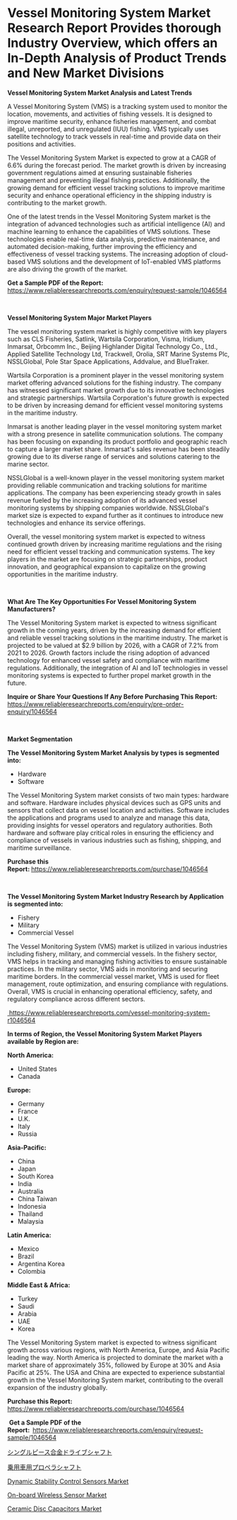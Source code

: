<p><h1>Vessel Monitoring System Market Research Report Provides thorough Industry Overview, which offers an In-Depth Analysis of Product Trends and New Market Divisions</h1></p><p><strong>Vessel Monitoring System Market Analysis and Latest Trends</strong></p>
<p><p>A Vessel Monitoring System (VMS) is a tracking system used to monitor the location, movements, and activities of fishing vessels. It is designed to improve maritime security, enhance fisheries management, and combat illegal, unreported, and unregulated (IUU) fishing. VMS typically uses satellite technology to track vessels in real-time and provide data on their positions and activities.</p><p>The Vessel Monitoring System Market is expected to grow at a CAGR of 6.6% during the forecast period. The market growth is driven by increasing government regulations aimed at ensuring sustainable fisheries management and preventing illegal fishing practices. Additionally, the growing demand for efficient vessel tracking solutions to improve maritime security and enhance operational efficiency in the shipping industry is contributing to the market growth.</p><p>One of the latest trends in the Vessel Monitoring System market is the integration of advanced technologies such as artificial intelligence (AI) and machine learning to enhance the capabilities of VMS solutions. These technologies enable real-time data analysis, predictive maintenance, and automated decision-making, further improving the efficiency and effectiveness of vessel tracking systems. The increasing adoption of cloud-based VMS solutions and the development of IoT-enabled VMS platforms are also driving the growth of the market.</p></p>
<p><strong>Get a Sample PDF of the Report:&nbsp;</strong> <a href="https://www.reliableresearchreports.com/enquiry/request-sample/1046564">https://www.reliableresearchreports.com/enquiry/request-sample/1046564</a></p>
<p>&nbsp;</p>
<p><strong>Vessel Monitoring System Major Market Players</strong></p>
<p><p>The vessel monitoring system market is highly competitive with key players such as CLS Fisheries, Satlink, Wartsila Corporation, Visma, Iridium, Inmarsat, Orbcomm Inc., Beijing Highlander Digital Technology Co., Ltd., Applied Satellite Technology Ltd, Trackwell, Orolia, SRT Marine Systems Plc, NSSLGlobal, Pole Star Space Applications, Addvalue, and BlueTraker.</p><p>Wartsila Corporation is a prominent player in the vessel monitoring system market offering advanced solutions for the fishing industry. The company has witnessed significant market growth due to its innovative technologies and strategic partnerships. Wartsila Corporation's future growth is expected to be driven by increasing demand for efficient vessel monitoring systems in the maritime industry.</p><p>Inmarsat is another leading player in the vessel monitoring system market with a strong presence in satellite communication solutions. The company has been focusing on expanding its product portfolio and geographic reach to capture a larger market share. Inmarsat's sales revenue has been steadily growing due to its diverse range of services and solutions catering to the marine sector.</p><p>NSSLGlobal is a well-known player in the vessel monitoring system market providing reliable communication and tracking solutions for maritime applications. The company has been experiencing steady growth in sales revenue fueled by the increasing adoption of its advanced vessel monitoring systems by shipping companies worldwide. NSSLGlobal's market size is expected to expand further as it continues to introduce new technologies and enhance its service offerings.</p><p>Overall, the vessel monitoring system market is expected to witness continued growth driven by increasing maritime regulations and the rising need for efficient vessel tracking and communication systems. The key players in the market are focusing on strategic partnerships, product innovation, and geographical expansion to capitalize on the growing opportunities in the maritime industry.</p></p>
<p>&nbsp;</p>
<p><strong>What Are The Key Opportunities For Vessel Monitoring System Manufacturers?</strong></p>
<p><p>The Vessel Monitoring System market is expected to witness significant growth in the coming years, driven by the increasing demand for efficient and reliable vessel tracking solutions in the maritime industry. The market is projected to be valued at $2.9 billion by 2026, with a CAGR of 7.2% from 2021 to 2026. Growth factors include the rising adoption of advanced technology for enhanced vessel safety and compliance with maritime regulations. Additionally, the integration of AI and IoT technologies in vessel monitoring systems is expected to further propel market growth in the future.</p></p>
<p><strong>Inquire or Share Your Questions If Any Before Purchasing This Report:</strong> <a href="https://www.reliableresearchreports.com/enquiry/pre-order-enquiry/1046564">https://www.reliableresearchreports.com/enquiry/pre-order-enquiry/1046564</a></p>
<p>&nbsp;</p>
<p><strong>Market Segmentation</strong></p>
<p><strong>The Vessel Monitoring System Market Analysis by types is segmented into:</strong></p>
<p><ul><li>Hardware</li><li>Software</li></ul></p>
<p><p>The Vessel Monitoring System market consists of two main types: hardware and software. Hardware includes physical devices such as GPS units and sensors that collect data on vessel location and activities. Software includes the applications and programs used to analyze and manage this data, providing insights for vessel operators and regulatory authorities. Both hardware and software play critical roles in ensuring the efficiency and compliance of vessels in various industries such as fishing, shipping, and maritime surveillance.</p></p>
<p><strong>Purchase this Report:&nbsp;</strong><a href="https://www.reliableresearchreports.com/purchase/1046564">https://www.reliableresearchreports.com/purchase/1046564</a></p>
<p>&nbsp;</p>
<p><strong>The Vessel Monitoring System Market Industry Research by Application is segmented into:</strong></p>
<p><ul><li>Fishery</li><li>Military</li><li>Commercial Vessel</li></ul></p>
<p><p>The Vessel Monitoring System (VMS) market is utilized in various industries including fishery, military, and commercial vessels. In the fishery sector, VMS helps in tracking and managing fishing activities to ensure sustainable practices. In the military sector, VMS aids in monitoring and securing maritime borders. In the commercial vessel market, VMS is used for fleet management, route optimization, and ensuring compliance with regulations. Overall, VMS is crucial in enhancing operational efficiency, safety, and regulatory compliance across different sectors.</p></p>
<p><a href="https://www.reliableresearchreports.com/vessel-monitoring-system-r1046564">&nbsp;https://www.reliableresearchreports.com/vessel-monitoring-system-r1046564</a></p>
<p><strong>In terms of Region, the Vessel Monitoring System Market Players available by Region are:</strong></p>
<p>
    <p> <strong> North America: </strong>
        <ul>
            <li>United States</li>
            <li>Canada</li>
        </ul>
        </p> 
    <p> <strong> Europe: </strong>
        <ul>
            <li>Germany</li>
            <li>France</li>
            <li>U.K.</li>
            <li>Italy</li>
            <li>Russia</li>
        </ul>
        </p> 
    <p> <strong> Asia-Pacific: </strong>
        <ul>
            <li>China</li>
            <li>Japan</li>
            <li>South Korea</li>
            <li>India</li>
            <li>Australia</li>
            <li>China Taiwan</li>
            <li>Indonesia</li>
            <li>Thailand</li>
            <li>Malaysia</li>
        </ul>
        </p> 
    <p> <strong> Latin America: </strong>
        <ul>
            <li>Mexico</li>
            <li>Brazil</li>
            <li>Argentina Korea</li>
            <li>Colombia</li>
        </ul>
        </p> 
    <p> <strong> Middle East & Africa: </strong>
        <ul>
            <li>Turkey</li>
            <li>Saudi</li>
            <li>Arabia</li>
            <li>UAE</li>
            <li>Korea</li>
        </ul>
    </p>
    </p>
<p><p>The Vessel Monitoring System market is expected to witness significant growth across various regions, with North America, Europe, and Asia Pacific leading the way. North America is projected to dominate the market with a market share of approximately 35%, followed by Europe at 30% and Asia Pacific at 25%. The USA and China are expected to experience substantial growth in the Vessel Monitoring System market, contributing to the overall expansion of the industry globally.</p></p>
<p><strong>Purchase this Report: </strong><a href="https://www.reliableresearchreports.com/purchase/1046564">https://www.reliableresearchreports.com/purchase/1046564</a></p>
<p>&nbsp;<strong>Get a Sample PDF of the Report:&nbsp;&nbsp;</strong><a href="https://www.reliableresearchreports.com/enquiry/request-sample/1046564">https://www.reliableresearchreports.com/enquiry/request-sample/1046564</a></p>
<p><strong></strong></p>
<p><p><a href="https://github.com/SarahFahey88/Market-Research-Report-List-1/blob/main/221602391194.md">シングルピース合金ドライブシャフト</a></p><p><a href="https://github.com/mares423/Market-Research-Report-List-1/blob/main/957305991195.md">乗用車用プロペラシャフト</a></p><p><a href="https://github.com/MyrtisWest1/Market-Research-Report-List-1/blob/main/dynamic-stability-control-sensors-market.md">Dynamic Stability Control Sensors Market</a></p><p><a href="https://github.com/LaceyZemlak1/Market-Research-Report-List-1/blob/main/on-board-wireless-sensor-market.md">On-board Wireless Sensor Market</a></p><p><a href="https://issuu.com/reportprime-2/docs/ceramic-disc-capacitors-market-size-2030.pptx">Ceramic Disc Capacitors Market</a></p></p>